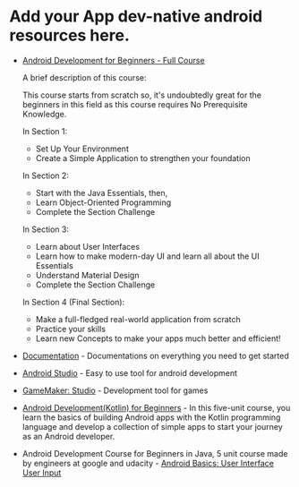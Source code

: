 # Add your App dev-native android resources here.

- [Android Development for Beginners - Full Course](https://www.youtube.com/watch?v=fis26HvvDII)
  
  A brief description of this course:

  This course starts from scratch so, it's undoubtedly great for the beginners in this field as this course requires No Prerequisite Knowledge.

  In Section 1:
  - Set Up Your Environment 
  - Create a Simple Application to strengthen your foundation

  In Section 2:
  - Start with the Java Essentials, then,
  - Learn Object-Oriented Programming
  - Complete the Section Challenge

  In Section 3: 
  - Learn about User Interfaces
  - Learn how to make modern-day UI and learn all about the UI Essentials
  - Understand Material Design
  - Complete the Section Challenge

  In Section 4 (Final Section):
  - Make a full-fledged real-world application from scratch
  - Practice your skills
  - Learn new Concepts to make your apps much better and efficient!
  
- [Documentation](https://developer.android.com/docs) - Documentations on everything you need to get started
- [Android Studio](https://developer.android.com/studio) - Easy to use tool for android development
- [GameMaker: Studio](https://www.yoyogames.com/gamemaker) - Development tool for games
- [Android Development(Kotlin) for Beginners](https://developer.android.com/courses/android-basics-kotlin/course) - In this five-unit course, you learn the basics of building Android apps with the Kotlin programming language and develop a collection of simple apps to start your journey as an Android developer.
- Android Development Course for Beginners in Java, 5 unit course made by  engineers at google and udacity -
[Android Basics: User Interface](https://www.udacity.com/course/android-basics-user-interface--ud834)
[User Input](https://www.udacity.com/course/android-basics-user-input--ud836)
